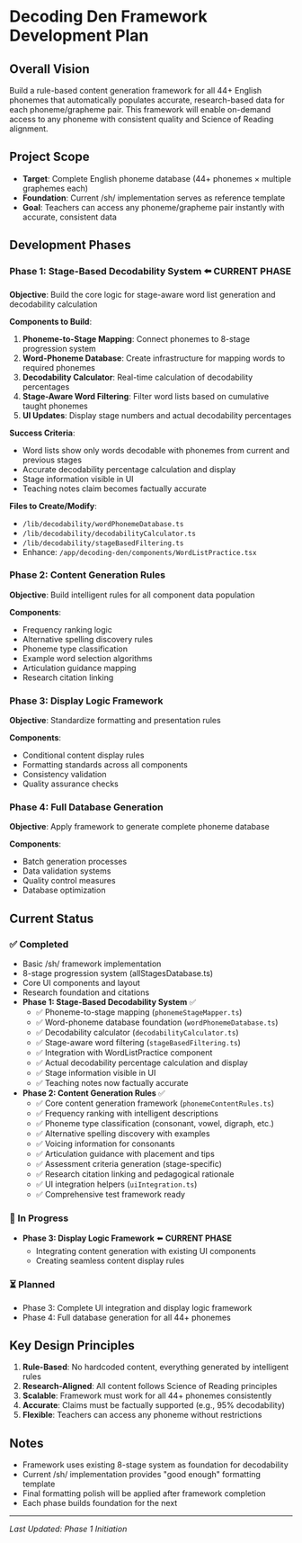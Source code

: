 # Decoding Den Framework Development Plan

## Overall Vision
Build a rule-based content generation framework for all 44+ English phonemes that automatically populates accurate, research-based data for each phoneme/grapheme pair. This framework will enable on-demand access to any phoneme with consistent quality and Science of Reading alignment.

## Project Scope
- **Target**: Complete English phoneme database (44+ phonemes × multiple graphemes each)
- **Foundation**: Current /sh/ implementation serves as reference template
- **Goal**: Teachers can access any phoneme/grapheme pair instantly with accurate, consistent data

## Development Phases

### Phase 1: Stage-Based Decodability System ⬅️ **CURRENT PHASE**
**Objective**: Build the core logic for stage-aware word list generation and decodability calculation

**Components to Build**:
1. **Phoneme-to-Stage Mapping**: Connect phonemes to 8-stage progression system
2. **Word-Phoneme Database**: Create infrastructure for mapping words to required phonemes
3. **Decodability Calculator**: Real-time calculation of decodability percentages
4. **Stage-Aware Word Filtering**: Filter word lists based on cumulative taught phonemes
5. **UI Updates**: Display stage numbers and actual decodability percentages

**Success Criteria**:
- Word lists show only words decodable with phonemes from current and previous stages
- Accurate decodability percentage calculation and display
- Stage information visible in UI
- Teaching notes claim becomes factually accurate

**Files to Create/Modify**:
- `/lib/decodability/wordPhonemeDatabase.ts`
- `/lib/decodability/decodabilityCalculator.ts` 
- `/lib/decodability/stageBasedFiltering.ts`
- Enhance: `/app/decoding-den/components/WordListPractice.tsx`

### Phase 2: Content Generation Rules
**Objective**: Build intelligent rules for all component data population

**Components**:
- Frequency ranking logic
- Alternative spelling discovery rules
- Phoneme type classification
- Example word selection algorithms
- Articulation guidance mapping
- Research citation linking

### Phase 3: Display Logic Framework
**Objective**: Standardize formatting and presentation rules

**Components**:
- Conditional content display rules
- Formatting standards across all components
- Consistency validation
- Quality assurance checks

### Phase 4: Full Database Generation
**Objective**: Apply framework to generate complete phoneme database

**Components**:
- Batch generation processes
- Data validation systems
- Quality control measures
- Database optimization

## Current Status

### ✅ Completed
- Basic /sh/ framework implementation
- 8-stage progression system (allStagesDatabase.ts)
- Core UI components and layout
- Research foundation and citations
- **Phase 1: Stage-Based Decodability System** ✅
  - ✅ Phoneme-to-stage mapping (`phonemeStageMapper.ts`)
  - ✅ Word-phoneme database foundation (`wordPhonemeDatabase.ts`)
  - ✅ Decodability calculator (`decodabilityCalculator.ts`)
  - ✅ Stage-aware word filtering (`stageBasedFiltering.ts`)
  - ✅ Integration with WordListPractice component
  - ✅ Actual decodability percentage calculation and display
  - ✅ Stage information visible in UI
  - ✅ Teaching notes now factually accurate
- **Phase 2: Content Generation Rules** ✅
  - ✅ Core content generation framework (`phonemeContentRules.ts`)
  - ✅ Frequency ranking with intelligent descriptions
  - ✅ Phoneme type classification (consonant, vowel, digraph, etc.)
  - ✅ Alternative spelling discovery with examples
  - ✅ Voicing information for consonants
  - ✅ Articulation guidance with placement and tips
  - ✅ Assessment criteria generation (stage-specific)
  - ✅ Research citation linking and pedagogical rationale
  - ✅ UI integration helpers (`uiIntegration.ts`)
  - ✅ Comprehensive test framework ready

### 🔄 In Progress
- **Phase 3: Display Logic Framework** ⬅️ **CURRENT PHASE**
  - Integrating content generation with existing UI components
  - Creating seamless content display rules

### ⏳ Planned
- Phase 3: Complete UI integration and display logic framework  
- Phase 4: Full database generation for all 44+ phonemes

## Key Design Principles
1. **Rule-Based**: No hardcoded content, everything generated by intelligent rules
2. **Research-Aligned**: All content follows Science of Reading principles
3. **Scalable**: Framework must work for all 44+ phonemes consistently
4. **Accurate**: Claims must be factually supported (e.g., 95% decodability)
5. **Flexible**: Teachers can access any phoneme without restrictions

## Notes
- Framework uses existing 8-stage system as foundation for decodability
- Current /sh/ implementation provides "good enough" formatting template
- Final formatting polish will be applied after framework completion
- Each phase builds foundation for the next

---
*Last Updated: Phase 1 Initiation*